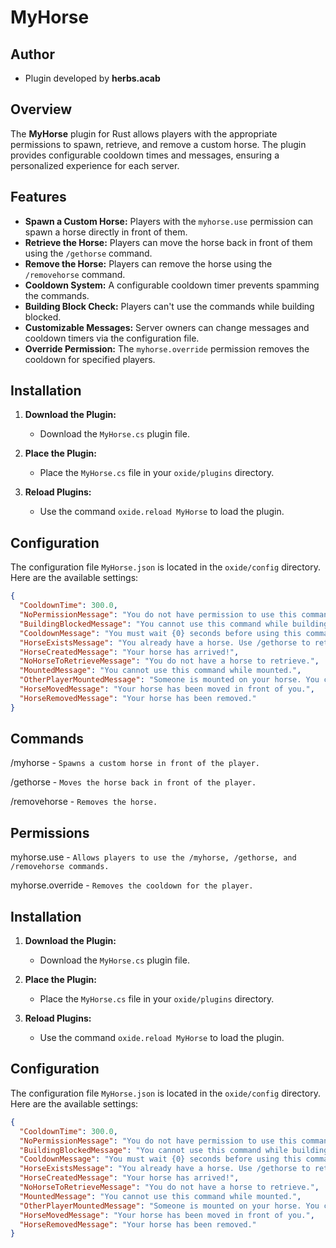 # MyHorse

## Author
- Plugin developed by **herbs.acab**

## Overview

The **MyHorse** plugin for Rust allows players with the appropriate permissions to spawn, retrieve, and remove a custom horse. The plugin provides configurable cooldown times and messages, ensuring a personalized experience for each server.

## Features

- **Spawn a Custom Horse:** Players with the `myhorse.use` permission can spawn a horse directly in front of them.
- **Retrieve the Horse:** Players can move the horse back in front of them using the `/gethorse` command.
- **Remove the Horse:** Players can remove the horse using the `/removehorse` command.
- **Cooldown System:** A configurable cooldown timer prevents spamming the commands.
- **Building Block Check:** Players can't use the commands while building blocked.
- **Customizable Messages:** Server owners can change messages and cooldown timers via the configuration file.
- **Override Permission:** The `myhorse.override` permission removes the cooldown for specified players.

## Installation

1. **Download the Plugin:**
   - Download the `MyHorse.cs` plugin file.

2. **Place the Plugin:**
   - Place the `MyHorse.cs` file in your `oxide/plugins` directory.

3. **Reload Plugins:**
   - Use the command `oxide.reload MyHorse` to load the plugin.

## Configuration

The configuration file `MyHorse.json` is located in the `oxide/config` directory. Here are the available settings:

```json
{
  "CooldownTime": 300.0,
  "NoPermissionMessage": "You do not have permission to use this command.",
  "BuildingBlockedMessage": "You cannot use this command while building blocked.",
  "CooldownMessage": "You must wait {0} seconds before using this command again.",
  "HorseExistsMessage": "You already have a horse. Use /gethorse to retrieve it or /removehorse to remove it.",
  "HorseCreatedMessage": "Your horse has arrived!",
  "NoHorseToRetrieveMessage": "You do not have a horse to retrieve.",
  "MountedMessage": "You cannot use this command while mounted.",
  "OtherPlayerMountedMessage": "Someone is mounted on your horse. You cannot retrieve it right now.",
  "HorseMovedMessage": "Your horse has been moved in front of you.",
  "HorseRemovedMessage": "Your horse has been removed."
}
```

## Commands
/myhorse - `Spawns a custom horse in front of the player.`

/gethorse - `Moves the horse back in front of the player.`

/removehorse - `Removes the horse.`

## Permissions

myhorse.use - `Allows players to use the /myhorse, /gethorse, and /removehorse commands.`

myhorse.override - `Removes the cooldown for the player.`

## Installation

1. **Download the Plugin:**
   - Download the `MyHorse.cs` plugin file.

2. **Place the Plugin:**
   - Place the `MyHorse.cs` file in your `oxide/plugins` directory.

3. **Reload Plugins:**
   - Use the command `oxide.reload MyHorse` to load the plugin.

## Configuration

The configuration file `MyHorse.json` is located in the `oxide/config` directory. Here are the available settings:

```json
{
  "CooldownTime": 300.0,
  "NoPermissionMessage": "You do not have permission to use this command.",
  "BuildingBlockedMessage": "You cannot use this command while building blocked.",
  "CooldownMessage": "You must wait {0} seconds before using this command again.",
  "HorseExistsMessage": "You already have a horse. Use /gethorse to retrieve it or /removehorse to remove it.",
  "HorseCreatedMessage": "Your horse has arrived!",
  "NoHorseToRetrieveMessage": "You do not have a horse to retrieve.",
  "MountedMessage": "You cannot use this command while mounted.",
  "OtherPlayerMountedMessage": "Someone is mounted on your horse. You cannot retrieve it right now.",
  "HorseMovedMessage": "Your horse has been moved in front of you.",
  "HorseRemovedMessage": "Your horse has been removed."
}
```
